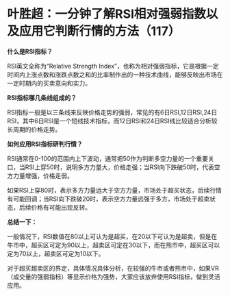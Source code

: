 # 叶胜超：一分钟了解RSI相对强弱指数以及应用它判断行情的方法（117）

**什么是RSI指标？**



RSI英文全称为“Relative Strength Index”，也称为相对强弱指标，它是根据一定时间内上涨点数和涨跌点数之和的比率制作出的一种技术曲线，能够反映出市场在一定时期内的买卖意向和实力。





**RSI指标哪几条线组成的？**





RSI指标一般是以三条线来反映价格走势的强弱，常见的有6日RSI,12日RSI,24日RSI，其中6日RSI是一个短线技术指标，而12日RSI和24日RSI线比较适合分析较长周期的价格走势。





**如何应用RSI指标研判行情？**





RSI通常在0-100的范围内上下波动，通常把50作为判断多空力量的一个重要关口，当RSI上穿50时，说明多方力量大，价格走强；当RSI向下跌破50时，代表空方力量增强，价格走弱。





如果RSI上穿80时，表示多方力量远大于空方力量，市场处于超买状态，后续行情有可能回调；当RSI向下跌破20时，表示空方力量远强于多方，市场处于超卖状态，后续价格有可能出现反转。







**总结一下：**





一般情况下，RSI数值在80以上可认为是超买，在20以下可认为是超卖，但是在牛市中，超买区可定为90以上，超卖区可定在30以下，而在熊市中，超买区可以定为70以上，超卖区可定为10以下。





对于超买超卖区的界定，具体情况具体分析，在较强的牛市或者熊市中，如果VR（成交量的强弱指标）等显示价格为强势，大家应该放弃使用RSI指标，做到灵活应用。
